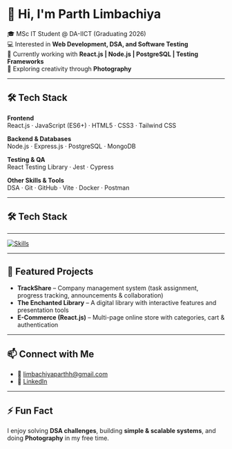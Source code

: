 # 👋 Hi, I'm Parth Limbachiya  

🎓 MSc IT Student @ DA-IICT (Graduating 2026)  
💻 Interested in **Web Development, DSA, and Software Testing**  
🚀 Currently working with **React.js | Node.js | PostgreSQL | Testing Frameworks**  
📸 Exploring creativity through **Photography**  

---

## 🛠️ Tech Stack  

**Frontend**  
React.js · JavaScript (ES6+) · HTML5 · CSS3 · Tailwind CSS  

**Backend & Databases**  
Node.js · Express.js · PostgreSQL · MongoDB  

**Testing & QA**  
React Testing Library · Jest · Cypress  

**Other Skills & Tools**  
DSA · Git · GitHub · Vite · Docker · Postman  

---

## 🛠️ Tech Stack  

---

[![Skills](https://skillicons.dev/icons?i=c,cpp,html,css,bootstrap,tailwind,js,react,nodejs,express,postman,mongodb,php,ps,git,github,mysql,postgresql,wordpress,cypress,jest,react,figma&perline=12)](https://github.com/p-limbachiya)

---

## 🌟 Featured Projects  

- **TrackShare** – Company management system (task assignment, progress tracking, announcements & collaboration)  
- **The Enchanted Library** – A digital library with interactive features and presentation tools  
- **E-Commerce (React.js)** – Multi-page online store with categories, cart & authentication  

---

## 📫 Connect with Me  

- 📧 [limbachiyaparthh@gmail.com](mailto:limbachiyaparthh@gmail.com)  
- 💼 [LinkedIn](https://www.linkedin.com/in/parth-limbachiya-1a2384252/)  

---

## ⚡ Fun Fact  
I enjoy solving **DSA challenges**, building **simple & scalable systems**, and doing **Photography** in my free time.  

